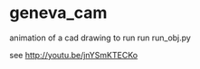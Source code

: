 geneva_cam
==========

animation of a cad drawing to run run run_obj.py

see http://youtu.be/jnYSmKTECKo
